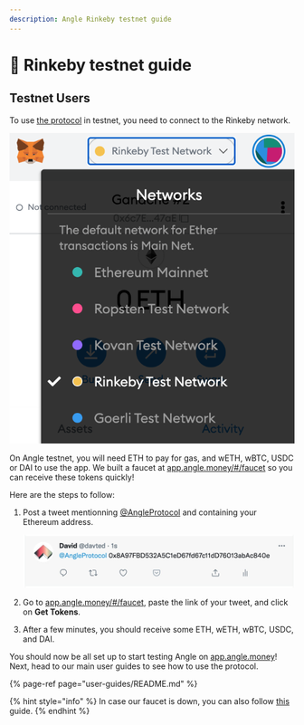 ```yaml
---
description: Angle Rinkeby testnet guide
---
```


# 🧪 Rinkeby testnet guide

## Testnet Users

To use [the protocol](https://app.angle.money) in testnet, you need to connect to the Rinkeby network.

![Metamask Rinkeby](../../.gitbook/assets/metamask-rinkeby-userguide.jpg)

On Angle testnet, you will need ETH to pay for gas, and wETH, wBTC, USDC or DAI to use the app. We built a faucet at [app.angle.money/\#/faucet](https://app.angle.money/#/faucet) so you can receive these tokens quickly!

Here are the steps to follow:

1. Post a tweet mentionning [@AngleProtocol](https://twitter.com/AngleProtocol/) and containing your Ethereum address.

   ![Tweet Screenshot](../../.gitbook/assets/tweet-address-userguide.png)

2. Go to [app.angle.money/\#/faucet](https://app.angle.money/#/faucet), paste the link of your tweet, and click on **Get Tokens**.
3. After a few minutes, you should receive some ETH, wETH, wBTC, USDC, and DAI.

You should now be all set up to start testing Angle on [app.angle.money](https://app.angle.money/#/faucet)! Next, head to our main user guides to see how to use the protocol.

{% page-ref page="user-guides/README.md" %}

{% hint style="info" %}
In case our faucet is down, you can also follow [this](https://teller.gitbook.io/teller-1/testing-guide/getting-testnet-tokens-rinkeby) guide.
{% endhint %}

